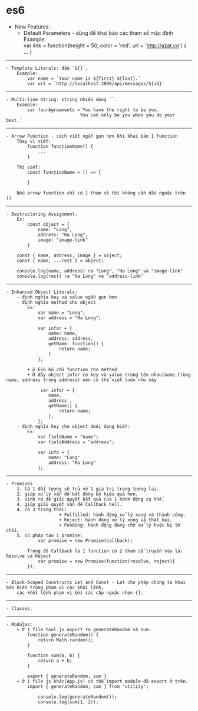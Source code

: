 # es6

* New Features:
    - Default Parameters - dùng để khai báo các tham số mặc định 
        Example:    
            var link = function(height = 50, color = 'red', url = 'http://azat.co') {
                ...
            }

----------------------------------------------------------------------------------------------------------------------------------

    - Template Literals: dấu `${}`.
        Example: 
            var name = `Your name is ${first} ${last}.` 
            var url = `http://localhost:3000/api/messages/${id}`

----------------------------------------------------------------------------------------------------------------------------------

    - Multi-line String: string nhiều dòng ``.
        Example:
            var fourAgreements =`You have the right to be you.
                                You can only be you when you do your best.`

----------------------------------------------------------------------------------------------------------------------------------

    - Arrow Function - cách viết ngắn gọn hơn khi khai báo 1 function
        Thay vì viết: 
            function functionName() {
                ...
            }
        
        Thì viết: 
            const functionName = () => {

            }

        Nếu arrow function chỉ có 1 tham sô thì không cần dấu ngoặc tròn ()

----------------------------------------------------------------------------------------------------------------------------------

    - Destructuring Assignment.
        Ex: 
            const object = {
                name: "Long",
                address: "Ha Long",
                image: "image-link"
            }

        const { name, address, image } = object;
        const { name, ...rest } = object;

        console.log(name, address) ra "Long", "Ha Long" và "image-link"
        console.log(rest) ra "Ha Long" và "address-link" 

----------------------------------------------------------------------------------------------------------------------------------

    - Enhanced Object Literals: 
        - định nghĩa key và value ngắn gọn hơn
        - định nghĩa method cho object   
            Ex: 
                var name = "Long";
                var address = "Ha Long";

                var infor = {
                    name: name,
                    address: address,
                    getName: function() {
                        return name;
                    }
                };

            + ở ES6 bỏ chữ function cho method
            + Ở đây object infor có key và value trùng tên nhau(name trùng name, address trùng address) nên có thể viết luôn như này

                 var infor = {
                    name,
                    address ,
                    getName() {
                        return name;
                    },
                };
        - định nghĩa key cho object dưới dạng biến:
            Ex:
                var fieldName = "name";
                var fieldAddress = "address";

                var info = {
                    name: "Long"
                    address: "Ha Long"
                };

----------------------------------------------------------------------------------------------------------------------------------

    - Promises
        1. là 1 đối tượng sẽ trả về 1 giá trị trong tương lai.
        2. giúp xử lý vấn đề bất đồng bộ hiệu quả hơn.
        3. sinh ra để giải quyết kết quả của 1 hành động cụ thể.
        4. giúp giải quyết vấn đề Callback hell.
        4. có 3 trạng thái: 
                        + Fulfilled: hành động xử lý xong và thành công.
                        + Reject: hành động xử lý xong và thất bại.
                        + Pending: hành động đang chờ xử lý hoặc bị từ chối,
        5. cú pháp tạo 1 promise: 
                var promise = new Promise(callback);

            Trong đó Callback là 1 function có 2 tham số truyền vào là: Resolve và Reject
                var promise = new Promise(function(resolve, reject){
            });

----------------------------------------------------------------------------------------------------------------------------------

    - Block-Scoped Constructs Let and Const - Let cho phép chúng ta khai báo biến trong phạm vi các khối lệnh,
        các khối lệnh phạm vi bởi các cặp ngoặc nhọn {}.

----------------------------------------------------------------------------------------------------------------------------------

    - Classes.

----------------------------------------------------------------------------------------------------------------------------------

    - Modules: 
        + Ở 1 file tool.js export ra generateRandom và sum: 
            function generateRandom() {
                return Math.random();
            }

            function sum(a, b) {
                return a + b;
            }

            export { generateRandom, sum } 
        + ở 1 file js khác(App.js) có thể import module đã export ở trên.
            import { generateRandom, sum } from 'utility';

                console.log(generateRandom());
                console.log(sum(1, 2));
